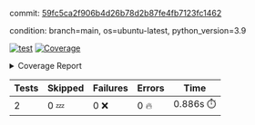 commit: [59fc5ca2f906b4d26b78d2b87fe4fb7123fc1462](https://github.com/rcmdnk/s3-reader/tree/59fc5ca2f906b4d26b78d2b87fe4fb7123fc1462)

condition: branch=main, os=ubuntu-latest, python_version=3.9

[![test](https://github.com/rcmdnk/s3-reader/actions/workflows/test.yml/badge.svg)](https://github.com/rcmdnk/s3-reader/actions/runs/16434910222)
<a href="https://github.com/rcmdnk/s3-reader/blob/59fc5ca2f906b4d26b78d2b87fe4fb7123fc1462/README.md"><img alt="Coverage" src="https://img.shields.io/badge/Coverage-35%25-red.svg" /></a><details><summary>Coverage Report </summary><table><tr><th>File</th><th>Stmts</th><th>Miss</th><th>Cover</th><th>Missing</th></tr><tbody><tr><td colspan="5"><b>src/s3_reader</b></td></tr><tr><td>&nbsp; &nbsp;<a href="https://github.com/rcmdnk/s3-reader/blob/59fc5ca2f906b4d26b78d2b87fe4fb7123fc1462/src/s3_reader/file.py">file.py</a></td><td>91</td><td>62</td><td>32%</td><td><a href="https://github.com/rcmdnk/s3-reader/blob/59fc5ca2f906b4d26b78d2b87fe4fb7123fc1462/src/s3_reader/file.py#L59-L62">59&ndash;62</a>, <a href="https://github.com/rcmdnk/s3-reader/blob/59fc5ca2f906b4d26b78d2b87fe4fb7123fc1462/src/s3_reader/file.py#L65">65</a>, <a href="https://github.com/rcmdnk/s3-reader/blob/59fc5ca2f906b4d26b78d2b87fe4fb7123fc1462/src/s3_reader/file.py#L68-L75">68&ndash;75</a>, <a href="https://github.com/rcmdnk/s3-reader/blob/59fc5ca2f906b4d26b78d2b87fe4fb7123fc1462/src/s3_reader/file.py#L78-L80">78&ndash;80</a>, <a href="https://github.com/rcmdnk/s3-reader/blob/59fc5ca2f906b4d26b78d2b87fe4fb7123fc1462/src/s3_reader/file.py#L84-L90">84&ndash;90</a>, <a href="https://github.com/rcmdnk/s3-reader/blob/59fc5ca2f906b4d26b78d2b87fe4fb7123fc1462/src/s3_reader/file.py#L94-L98">94&ndash;98</a>, <a href="https://github.com/rcmdnk/s3-reader/blob/59fc5ca2f906b4d26b78d2b87fe4fb7123fc1462/src/s3_reader/file.py#L103-L148">103&ndash;148</a>, <a href="https://github.com/rcmdnk/s3-reader/blob/59fc5ca2f906b4d26b78d2b87fe4fb7123fc1462/src/s3_reader/file.py#L151-L164">151&ndash;164</a></td></tr><tr><td><b>TOTAL</b></td><td><b>96</b></td><td><b>62</b></td><td><b>35%</b></td><td>&nbsp;</td></tr></tbody></table></details>

| Tests | Skipped | Failures | Errors | Time |
| ----- | ------- | -------- | -------- | ------------------ |
| 2 | 0 :zzz: | 0 :x: | 0 :fire: | 0.886s :stopwatch: |

